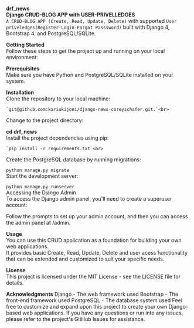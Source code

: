 **drf_news**<br>
**Django CRUD-BLOG APP with USER-PRIVELLEDGES**<br>
`A CRUD-BLOG APP (Create, Read, Update, Delete)` with supported `User priveledges(Register-Login-Forgot Passsword)` built with Django 4, Bootstrap 4, and PostgreSQL/SQLite.

**Getting Started**<br>
Follow these steps to get the project up and running on your local environment:<br>

**Prerequisites**<br>
Make sure you have Python and PostgreSQL/SQLite installed on your system.<br>

**Installation**<br>
Clone the repository to your local machine:<br>

    `git@github.com:kariukijoni/django-news-coreyschafer.git.`<br>
Change to the project directory:

**cd drf_news**<br>
Install the project dependencies using pip:<br>

    `pip install -r requirements.txt`<br>
Create the PostgreSQL database by running migrations:<br>

`python manage.py migrate`<br>
Start the development server:<br>

`python manage.py runserver`<br>
Accessing the Django Admin<br>
To access the Django admin panel, you'll need to create a superuser account:<br>

Follow the prompts to set up your admin account, and then you can access the admin panel at /admin.<br>

**Usage**<br>
You can use this CRUD application as a foundation for building your own web applications.<br>
It provides basic Create, Read, Update, Delete and user acess functionality that can be extended and customized to suit your specific needs.<br>

**License**<br>
This project is licensed under the MIT License - see the LICENSE file for details.

**Acknowledgments**
Django - The web framework used
Bootstrap - The front-end framework used
PostgreSQL - The database system used
Feel free to customize and expand upon this project to create your own Django-based web applications. 
If you have any questions or run into any issues, please refer to the project's GitHub Issues for assistance.
